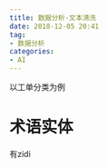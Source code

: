 ```yaml
---
title: 数据分析-文本清洗
date: 2018-12-05 20:41
tag:
- 数据分析
categories:
- AI
---
```

以工单分类为例
<!--more-->
# 术语实体
有zidi
<!--stackedit_data:
eyJoaXN0b3J5IjpbMzM5NzkzMTcwXX0=
-->